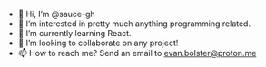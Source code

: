 - 👋 Hi, I’m @sauce-gh
- 👀 I’m interested in pretty much anything programming related.
- 🌱 I’m currently learning React.
- 💞️ I’m looking to collaborate on any project!
- 📫 How to reach me? Send an email to evan.bolster@proton.me

<!---
sauce-gh/sauce-gh is a ✨ special ✨ repository because its `README.md` (this file) appears on your GitHub profile.
You can click the Preview link to take a look at your changes.
--->
